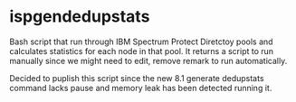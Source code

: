 # ispgendedupstats
Bash script that run through IBM Spectrum Protect Diretctoy pools and calculates statistics for each node in that pool. 
It returns a script to run manually since we might need to edit, remove remark to run automatically.

Decided to puplish this script since the new 8.1 generate dedupstats command lacks pause and memory leak has been detected running it.
